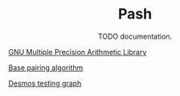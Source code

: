 <div align="center">

Pash
=====================
TODO documentation.

</div>

[GNU Multiple Precision Arithmetic Library](https://gmplib.org/)

[Base pairing algorithm](http://szudzik.com/ElegantPairing.pdf)

[Desmos testing graph](https://www.desmos.com/calculator/a3ndibnrqw)
